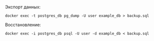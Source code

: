 Экспорт данных:
```shell
docker exec -t postgres_db pg_dump -U user example_db > backup.sql
```

Восстановление:
```shell
docker exec -i postgres_db psql -U user -d example_db < backup.sql
```
